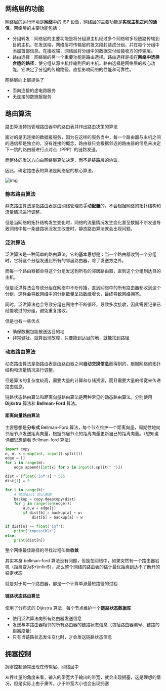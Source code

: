 ## 网络层的功能

网络层的运行环境是**网络**中的 ISP 设备，网络层的主要功能是**实现主机之间的通信**。网络层的主要功能包括：

- 分组转发：网络层的主要功能是将分组源主机经过多个网络和多段链路传输到目的主机。在发送端，网络层将传输层的报文段封装成分组，并在每个分组中添加首部信息。在接收端，网络层将分组中的数据交付给接收方的传输层。
- 路由选择：网络层的另一个重要功能是路由选择。路由选择是指在**网络中选择合适的路径**，使分组从源主机传输到目的主机。路由选择是网络层的核心功能，它决定了分组的传输路径，直接影响网络的性能和可靠性。

网络层向上层提供了

- 面向连接的虚电路服务
- 无连接的数据报服务

## 路由算法

路由算法特指管理路由器中的路由表并作出路由决策的算法

面对的是无连接的数据报服务，因为在这样的服务当中，每一个路由器与主机之间的通信都是独立的，没有连接的概念，路由器只会根据邻近的路由器的信息来决定下一跳的路由器进行点对点（PPP）的链路发送。

而整体的发送方向由网络层算法决定，而不是链路层的协议。

因此，确定路由表的算法是网络层的核心算法。

![img](https://img2023.cnblogs.com/blog/3436855/202406/3436855-20240614190344981-1362004607.png)

### 静态路由算法

静态路由算法是指路由表是由网络管理员**手动配置**的，不会根据网络的拓扑结构和流量情况进行调整。

但是当网络的拓扑结构发生变化时，网络的流量情况发生变化甚至数据不断发送导致网络中每一条链路状况发生改变时，静态路由算法就会出现问题。

### 泛洪算法

泛洪算法是一种简单的路由算法，它的基本思想是：当一个路由器收到一个分组时，它将这个分组发送到所有的邻居路由器，除了发送方之外。

而每一个路由器都会将这个分组发送到所有的邻居路由器，直到这个分组到达目的主机。

但是泛洪算法会导致分组在网络中不断传播，直到网络中的所有路由器都收到这个分组，这样会导致网络中的分组数量呈指数级增长，最终导致网络拥塞。

同时，泛洪算法也会导致分组在网络中不断循环，导致多次接收，因此需要记录已经接收过的分组，避免重复接收。

但是也有一些优点

- 确保数据包能被送达目的地
- 非常健壮，就算出现故障，只要能到达目的地，就能找到路径

### 动态路由算法

动态路由算法是指路由表是由路由器之间**自动交换信息**而得到的，根据网络的拓扑结构和流量情况进行调整。

但是算法的复杂度较高，需要大量的计算和存储资源，而且需要大量的带宽来传递路由信息。

链路状态路由算法和距离向量路由算法是两种常见的动态路由算法。分别使用 **Dijkstra** 算法和 **Bellman-Ford** 算法。

#### 距离向量路由算法

主要思想是**分布式** Bellman-Ford 算法，每个节点维护一个距离向量，周期性地向邻居节点发送距离向量，根据邻居节点的距离向量更新自己的距离向量。（想知道详细思想请看 Bellman-ford 算法）

```python
import copy
n, m, k = map(int, input().split())
edge = []
for i in range(m):
    edge.append([int(x) for x in input().split(" ")])

dist = [float('inf')] * 555
dist[1] = 0

for i in range(k):
    # 拷贝dist 防止串联
    backup = copy.deepcopy(dist)
    for j in range(len(edge)):
        a,b,w = edge[j]
        if dist[b] > backup[a] + w:
            dist[b] = backup[a] + w

if dist[n] == float('inf'):
    print("impossible")
else:
    print(dist[n])
```

整个网络最佳路径的寻找过程叫做**收敛**

其实本身 bellman-ford 算法没有问题，但是在网络中，如果突然有一个路由器宕机（距离变为$+\infin$），那么整个网络的路由表的估计最优距离到达不了断开的稳定状态

就是对于每一个路由器，都是一个计算单源最短路径的过程

#### 链路状态路由算法

使用了分布式的 Dijkstra 算法，每个节点维护一个**链路状态数据库**

- 使用泛洪算法向所有路由器发送信息
- 发送与本路由器相邻的所有路由器的链路状态信息（包括路由器编号、链路的距离度量）
- 只有当链路状态发生变化时，才会发送链路状态信息

## 拥塞控制

拥塞控制通常出现在传输层、网络层中

从吞吐量的角度来看，输入的带宽大于输出的带宽，就会出现拥塞，这是理想的情况，但是实际上由于重传，小于带宽大小也会出现拥塞
